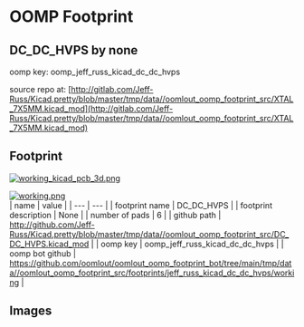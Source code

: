 # OOMP Footprint  
## DC_DC_HVPS  by none  
  
oomp key: oomp_jeff_russ_kicad_dc_dc_hvps  
  
source repo at: [http://gitlab.com/Jeff-Russ/Kicad.pretty/blob/master/tmp/data//oomlout_oomp_footprint_src/XTAL_7X5MM.kicad_mod](http://gitlab.com/Jeff-Russ/Kicad.pretty/blob/master/tmp/data//oomlout_oomp_footprint_src/XTAL_7X5MM.kicad_mod)  
## Footprint  
  
[![working_kicad_pcb_3d.png](working_kicad_pcb_3d_600.png)](working_kicad_pcb_3d.png)  
  
[![working.png](working_600.png)](working.png)  
| name | value | 
| --- | --- | 
| footprint name | DC_DC_HVPS | 
| footprint description | None | 
| number of pads | 6 | 
| github path | http://github.com/Jeff-Russ/Kicad.pretty/blob/master/tmp/data//oomlout_oomp_footprint_src/DC_DC_HVPS.kicad_mod | 
| oomp key | oomp_jeff_russ_kicad_dc_dc_hvps | 
| oomp bot github | https://github.com/oomlout/oomlout_oomp_footprint_bot/tree/main/tmp/data//oomlout_oomp_footprint_src/footprints/jeff_russ_kicad_dc_dc_hvps/working | 
## Images  
